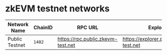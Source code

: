 # zkEVM testnet networks

| Network Name | ChainID | RPC URL | Explorer | Bridge Info |
|--------------|---------|---------|----------|------------------|
| Public Testnet | `1402` | https://rpc.public.zkevm-test.net | https://explorer.public.zkevm-test.net | https://public.zkevm-test.net/